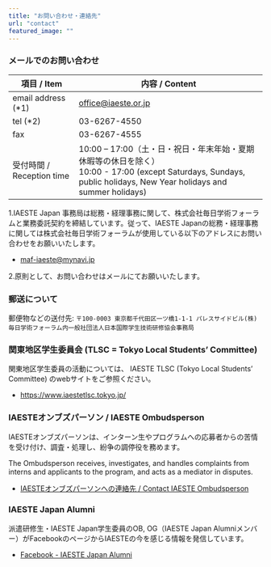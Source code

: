 ```yaml
---
title: "お問い合わせ・連絡先"
url: "contact"
featured_image: ""
---
```

### メールでのお問い合わせ

|  項目 / Item  |  内容 / Content |
| ---- | ---- |
| email address (*1) | [office@iaeste.or.jp](mailto:office@iaeste.or.jp)|
| tel (*2) | 03-6267-4550|
| fax | 03-6267-4555|
| 受付時間 / Reception time | 10:00 – 17:00（土・日・祝日・年末年始・夏期休暇等の休日を除く）<br>10:00 - 17:00 (except Saturdays, Sundays, public holidays, New Year holidays and summer holidays) |

1.IAESTE Japan 事務局は総務・経理事務に関して、株式会社毎日学術フォーラムと業務委託契約を締結しています。従って、IAESTE Japanの総務・経理事務に関しては株式会社毎日学術フォーラムが使用している以下のアドレスにお問い合わせをお願いいたします。
  - [maf-iaeste@mynavi.jp](mailto:maf-iaeste@mynavi.jp)
    
2.原則として、お問い合わせはメールにてお願いいたします。

### 郵送について

郵便物などの送付先: `〒100-0003 東京都千代田区一ツ橋1-1-1 パレスサイドビル(株)毎日学術フォーラム内一般社団法人日本国際学生技術研修協会事務局`

### 関東地区学生委員会 (TLSC = Tokyo Local Students’ Committee)

関東地区学生委員の活動については、 IAESTE TLSC (Tokyo Local Students’ Committee) のwebサイトをご参照ください。
- https://www.iaestetlsc.tokyo.jp/

### IAESTEオンブズパーソン / IAESTE Ombudsperson

IAESTEオンブズパーソンは、インターン生やプログラムへの応募者からの苦情を受け付け、調査・処理し、紛争の調停役を務めます。

The Ombudsperson receives, investigates, and handles complaints from interns and applicants to the program, and acts as a mediator in disputes.

- [IAESTEオンブズパーソンへの連絡先 / Contact IAESTE Ombudsperson](https://iaeste.org/feedback-and-complaints)

### IAESTE Japan Alumni

派遣研修生・IAESTE Japan学生委員のOB, OG（IAESTE Japan Alumniメンバー）がFacebookのページからIAESTEの今を感じる情報を発信しています。

- [Facebook - IAESTE Japan Alumni](https://www.facebook.com/groups/iaestejapan.alumni)
